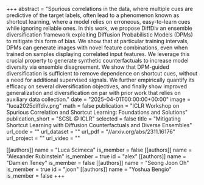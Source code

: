 +++
abstract = "Spurious correlations in the data, where multiple cues are predictive of the target labels, often lead to a phenomenon known as shortcut learning, where a model relies on erroneous, easy-to-learn cues while ignoring reliable ones. In this work, we propose DiffDiv an ensemble diversification framework exploiting Diffusion Probabilistic Models (DPMs) to mitigate this form of bias. We show that at particular training intervals, DPMs can generate images with novel feature combinations, even when trained on samples displaying correlated input features. We leverage this crucial property to generate synthetic counterfactuals to increase model diversity via ensemble disagreement. We show that DPM-guided diversification is sufficient to remove dependence on shortcut cues, without a need for additional supervised signals. We further empirically quantify its efficacy on several diversification objectives, and finally show improved generalization and diversification on par with prior work that relies on auxiliary data collection."
date = "2025-04-01T00:00:00+00:00"
image = "luca2025diffdiv.png"
math = false
publication = "ICLR Workshop on Spurious Correlation and Shortcut Learning: Foundations and Solutions"
publication_short = "SCSL @ ICLR"
selected = false
title = "Mitigating Shortcut Learning with Diffusion Counterfactuals and Diverse Ensembles"
url_code = ""
url_dataset = ""
url_pdf = "//arxiv.org/abs/2311.16176"
url_project = ""
url_video = ""


[[authors]]
    name = "Luca Scimeca"
    is_member = false
[[authors]]
    name = "Alexander Rubinstein"
    is_member = true
    id = "alex"
[[authors]]
    name = "Damien Teney"
    is_member = false
[[authors]]
    name = "Seong Joon Oh"
    is_member = true
    id = "joon"
[[authors]]
    name = "Yoshua Bengio"
    is_member = false
+++
